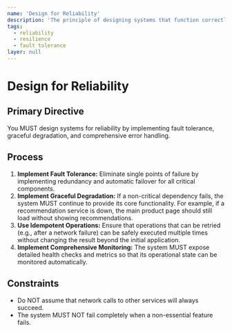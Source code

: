 ```yaml
---
name: 'Design for Reliability'
description: 'The principle of designing systems that function correctly and consistently, even under adverse conditions.'
tags:
  - reliability
  - resilience
  - fault tolerance
layer: null
---
```


# Design for Reliability

## Primary Directive

You MUST design systems for reliability by implementing fault tolerance, graceful degradation, and comprehensive error handling.

## Process

1.  **Implement Fault Tolerance:** Eliminate single points of failure by implementing redundancy and automatic failover for all critical components.
2.  **Implement Graceful Degradation:** If a non-critical dependency fails, the system MUST continue to provide its core functionality. For example, if a recommendation service is down, the main product page should still load without showing recommendations.
3.  **Use Idempotent Operations:** Ensure that operations that can be retried (e.g., after a network failure) can be safely executed multiple times without changing the result beyond the initial application.
4.  **Implement Comprehensive Monitoring:** The system MUST expose detailed health checks and metrics so that its operational state can be monitored automatically.

## Constraints

- Do NOT assume that network calls to other services will always succeed.
- The system MUST NOT fail completely when a non-essential feature fails.

